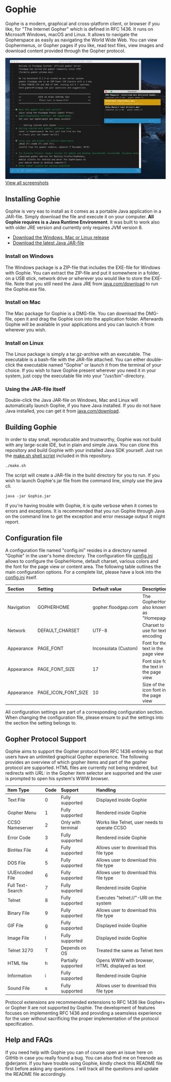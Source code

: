 # Gophie

Gophe is a modern, graphical and cross-platform client, or browser if you like, for "The Internet Gopher" which is defined in RFC 1436. It runs on Microsoft Windows, macOS and Linux. It allows to navigate the Gopherspace as easily as navigating the World Wide Web. You can view Gophermenus, or Gopher pages if you like, read text files, view images and download content provided through the Gopher protocol.

![Gophie on macOS](/screenshot/macos.png)
[View all screenshots](/screenshot/)

## Installing Gophie

Gophie is very eas to install as it comes as a portable Java application in a JAR-file. Simply download the file and execute it on your computer. **All Gophie requires is a Java Runtime Environment**. It was built to work also with older JRE version and currently only requires JVM version 8.

- [Download the Windows, Mac or Linux release](https://github.com/jankammerath/gophie/releases/)
- [Download the latest Java JAR-file](https://github.com/jankammerath/gophie/raw/master/build/Gophie.jar)

### Install on Windows

The Windows package is a ZIP-file that includes the EXE-file for Windows with Gophie. You can extract the ZIP-file and put it somewhere in a folder, on a USB stick, network drive or wherever you would like to store the EXE-file. Note that you still need the Java JRE from [java.com/download](java.com/download) to run the Gophie.exe file.

### Install on Mac

The Mac package for Gophie is a DMG-file. You can download the DMG-file, open it and drag the Gophie icon into the application folder. Afterwards Gophie will be available in your applications and you can launch it from wherever you wish.

### Install on Linux

The Linux package is simply a tar.gz-archive with an executable. The executable is a bash-file with the JAR-file attached. You can either double-click the executable named "Gophie" or launch it from the terminal of your choice. If you wish to have Gophie present wherever you need it in your system, just copy the executable file into your "/usr/bin"-directory.

### Using the JAR-file itself

Double-click the Java JAR-file on Windows, Mac and Linux will automatically launch Gophie, if you have Java installed. If you do not have Java installed, you can get it from [java.com/download](java.com/download).

## Building Gophie

In order to stay small, reproducable and trustworthy, Gophie was not build with any large-scale IDE, but in plain and simple Java. You can clone this repository and build Gophie with your installed Java SDK yourself. Just run the [make.sh shell script](make.sh) included in this repository.

```
./make.sh
```

The script will create a JAR-file in the build directory for you to run. If you wish to launch Gophie's jar file from the command line, simply use the java cli.

```
java -jar Gophie.jar
```

If you're having trouble with Gophie, it is quite verbose when it comes to errors and exceptions. It is recommended that you run Gophie through Java on the command line to get the exception and error message output it might report.

## Configuration file

A configuration file named "config.ini" resides in a directory named "Gophie" in the user's home directory. The configuration file [config.ini](https://github.com/jankammerath/gophie/blob/master/config/config.ini) allows to configure the GopherHome, default charset, various colors and the font for the page view or content area. The following table outlines the main configuration options. For a complete list, please have a look into the [config.ini](https://github.com/jankammerath/gophie/blob/master/config/config.ini) itself.

| Section       | Setting             | Default value        | Description                              |
| :-------------|:--------------------|:---------------------|:-----------------------------------------|
| Navigation    | GOPHERHOME          | gopher.floodgap.com  | The GopherHome also known as "Homepage"  |
| Network       | DEFAULT_CHARSET     | UTF-8                | Charset to use for text encoding         |
| Appearance    | PAGE_FONT           | Inconsolata (Custom) | Font for the text in the page view       |
| Appearance    | PAGE_FONT_SIZE      | 17                   | Font size for the text in the page view  |
| Appearance    | PAGE_ICON_FONT_SIZE | 10                   | Size of the icon font in the page view   |

All configuration settings are part of a corresponding configuration section. When changing the configuration file, please ensure to put the settings into the section the setting belongs to.

## Gopher Protocol Support

Gophie aims to support the Gopher protocol from RFC 1436 entirely so that users have an unlimited graphical Gopher experience. The following provides an overview of which gopher items and part of the gopher protocol are supported. HTML files are currently not being rendered, but redirects with *URL:* in the Gopher item selector are supported and the user is prompted to open his system's WWW browser.

| Item Type          | Code | Support             |Handling                                               |
| :------------------|:-----|:--------------------|:------------------------------------------------------|
| Text File          | 0    | Fully supported     | Displayed inside Gophie                               |
| Gopher Menu        | 1    | Fully supported     | Rendered inside Gophie                                |
| CCSO Nameserver    | 2    | Only with terminal  | Works like Telnet, user needs to operate CCSO         |
| Error Code         | 3    | Fully supported     | Rendered inside Gophie                                |
| BinHex File        | 4    | Fully supported     | Allows user to download this file type                |
| DOS File           | 5    | Fully supported     | Allows user to download this file type                |
| UUEncoded File     | 6    | Fully supported     | Allows user to download this file type                |
| Full Text-Search   | 7    | Fully supported     | Rendered inside Gophie                                |
| Telnet             | 8    | Fully supported     | Executes "telnet://"-URI on the system                |
| Binary File        | 9    | Fully supported     | Allows user to download this file type                |
| GIF File           | g    | Fully supported     | Displayed inside Gophie                               |
| Image File         | I    | Fully supported     | Displayed inside Gophie                               |
| Telnet 3270        | T    | Depends on OS       | Treated the same as Telnet item                       |
| HTML file          | h    | Partially supported | Opens WWW with browser, HTML displayed as text        |
| Information        | i    | Fully supported     | Rendered inside Gophie                                |
| Sound File         | s    | Fully supported     | Allows user to download this file type                |

Protocol extensions are recommended extensions to RFC 1436 like Gopher+ or Gopher II are not supported by Gophie. The development of features focuses on implementing RFC 1436 and providing a seamsless experience for the user without sacrificing the proper implementation of the protocol specification.

## Help and FAQs

If you need help with Gophie you can of course open an issue here on GitHib in case you really found a bug. You can also find me on freenode as @derjanni. If you have trouble using Gophie, kindly check this README file first before asking any questions. I will track all the questions and update the README file accordingly.